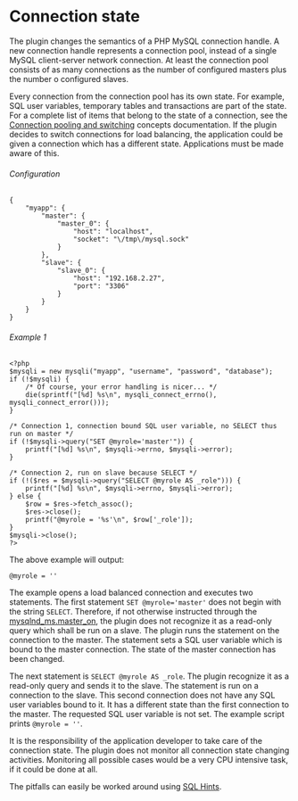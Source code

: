 # Connection state
The plugin changes the semantics of a PHP MySQL connection handle. A new connection handle represents a connection pool, instead of a single MySQL client-server network connection. At least the connection pool consists of as many connections as the number of configured masters plus the number o configured slaves.

Every connection from the connection pool has its own state. For example, SQL user variables, temporary tables and transactions are part of the state. For a complete list of items that belong to the state of a connection, see the [Connection pooling and switching](REF:../CONCEPTS/) concepts documentation. If the plugin decides to switch connections for load balancing, the application could be given a connection which has a different state. Applications must be made aware of this.

###### Configuration
```
{
    "myapp": {
        "master": {
            "master_0": {
                "host": "localhost",
                "socket": "\/tmp\/mysql.sock"
            }
        },
        "slave": {
            "slave_0": {
                "host": "192.168.2.27",
                "port": "3306"
            }
        }
    }
}
```

###### Example 1
```
<?php
$mysqli = new mysqli("myapp", "username", "password", "database");
if (!$mysqli) {
    /* Of course, your error handling is nicer... */
    die(sprintf("[%d] %s\n", mysqli_connect_errno(), mysqli_connect_error()));
}

/* Connection 1, connection bound SQL user variable, no SELECT thus run on master */
if (!$mysqli->query("SET @myrole='master'")) {
    printf("[%d] %s\n", $mysqli->errno, $mysqli->error);
}

/* Connection 2, run on slave because SELECT */
if (!($res = $mysqli->query("SELECT @myrole AS _role"))) {
    printf("[%d] %s\n", $mysqli->errno, $mysqli->error);
} else {
    $row = $res->fetch_assoc();
    $res->close();
    printf("@myrole = '%s'\n", $row['_role']);
}
$mysqli->close();
?>
```
The above example will output:

```
@myrole = ''
```
The example opens a load balanced connection and executes two statements. The first statement `SET @myrole='master'` does not begin with the string `SELECT`. Therefore, if not otherwise instructed through the [mysqlnd_ms.master_on](../INSTALLING-CONFIGURING/RUNTIME-CONFIGURATION.md#mysqlnd_ms.master_on),  the plugin does not recognize it as a read-only query which shall be run on a slave. The plugin runs the statement on the connection to the master. The statement sets a SQL user variable which is bound to the master connection. The state of the master connection has been changed.

The next statement is `SELECT @myrole AS _role`. The plugin recognize it as a read-only query and sends it to the slave. The statement is run on a connection to the slave. This second connection does not have any SQL user variables bound to it. It has a different state than the first connection to the master. The requested SQL user variable is not set. The example script prints `@myrole = ''`.

It is the responsibility of the application developer to take care of the connection state. The plugin does not monitor all connection state changing activities. Monitoring all possible cases would be a very CPU intensive task, if it could be done at all.

The pitfalls can easily be worked around using [SQL Hints](SQL-HINTS.md).
